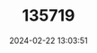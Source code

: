 ---
title: "135719"
category: "Lethenteron camtschaticum"
draft: false
date: 2024-02-22 13:03:51
languages:
  English: ["Arctic Lamprey"]
---